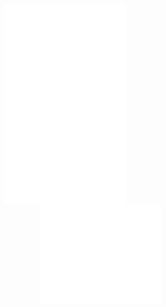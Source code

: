 [<img align="left" width="390" length="auto" alt="🦑" src="github-metrics.svg">](#)
[<img align="right" width="390" alt="🦑" src="metrics.plugin.achievements.compact.svg">](#)

